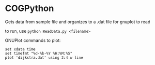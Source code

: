 # COGPython

Gets data from sample file and organizes to a .dat file for gnuplot to read

to run, use `python ReadData.py <filename>`

GNUPlot commands to plot:

```
set xdata time
set timefmt "%d-%b-%Y %H:%M:%S"
plot 'dijkstra.dat' using 2:4 w line
```
